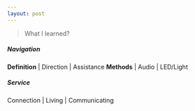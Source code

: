 ```yaml
---
layout: post
---
```

> What I learned?

##### Navigation

__Definition__ | 
   Direction | Assistance
__Methods__ | 
   Audio | LED/Light

##### Service

Connection | 
Living | Communicating

<!--適合輪走族的作法？提示音、LED。	
	-->